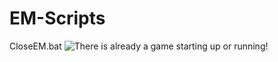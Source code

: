 # EM-Scripts

CloseEM.bat
![There is already a game starting up or running!](https://cloclo5.cloud.mail.ru/weblink/view/PW1Z/3RwX849W7)

